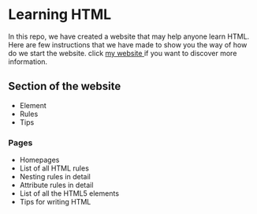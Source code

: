# Learning HTML

In this repo, we have created a website that may help anyone learn HTML.
Here are few instructions that we have made to show you the way of how do we start the website.
click [my website ](https://github.com/mitia-anah/learning-html)if you want to discover more information. 

## Section of the website
- Element
- Rules
- Tips

### Pages
* Homepages
* List of all HTML rules
* Nesting rules in detail
* Attribute rules in detail
* List of all the HTML5 elements
* Tips for writing HTML